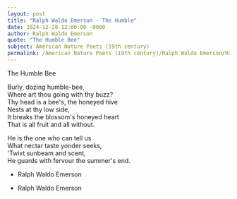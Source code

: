 ```yaml
---
layout: post
title: "Ralph Waldo Emerson - The Humble"
date: 2024-12-28 12:00:00 -0000
author: Ralph Waldo Emerson
quote: "The Humble Bee"
subject: American Nature Poets (19th century)
permalink: /American Nature Poets (19th century)/Ralph Waldo Emerson/Ralph Waldo Emerson - The Humble
---
```


The Humble Bee

Burly, dozing humble-bee,  
Where art thou going with thy buzz?  
Thy head is a bee's, the honeyed hive  
Nests at thy low side,  
It breaks the blossom's honeyed heart  
That is all fruit and all without.  

He is the one who can tell us  
What nectar taste yonder seeks,  
'Twixt sunbeam and scent,  
He guards with fervour the summer's end.  

- Ralph Waldo Emerson

- Ralph Waldo Emerson
